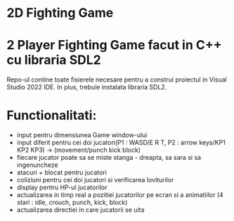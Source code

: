 # 2D Fighting Game
# 2 Player Fighting Game facut in C++ cu libraria SDL2
Repo-ul contine toate fisierele necesare pentru a construi proiectul in Visual Studio 2022 IDE.
In plus, trebuie instalata libraria SDL2.
# Functionalitati:
- input pentru dimensiunea Game window-ului
- input diferit pentru cei doi jucatori(P1 : WASD/E R T, P2 : arrow keys/KP1 KP2 KP3) -> (movement/punch kick block)
- fiecare jucator poate sa se miste stanga - dreapta, sa sara si sa ingenuncheze
- atacuri + blocat pentru jucatori
- coliziuni pentru cei doi jucatori si verificarea loviturilor
- display pentru HP-ul jucatorilor
- actualizarea in timp real a pozitiei jucatorilor pe ecran si a animatiilor (4 stari : idle, crouch, punch, kick, block)
- actualizarea directiei in care jucatorii se uita
